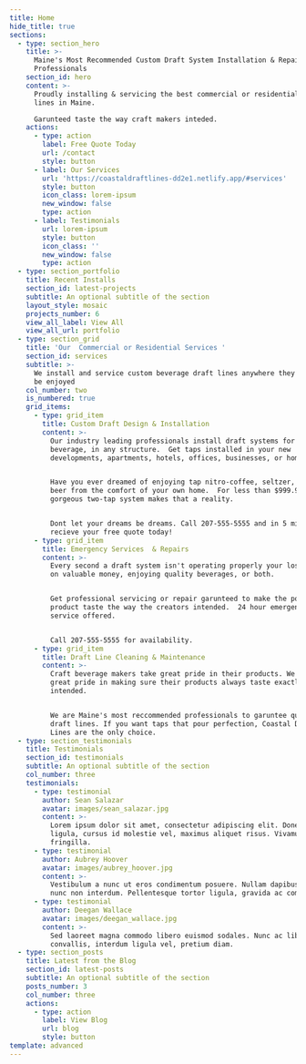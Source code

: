 ```yaml
---
title: Home
hide_title: true
sections:
  - type: section_hero
    title: >-
      Maine's Most Recommended Custom Draft System Installation & Repair
      Professionals
    section_id: hero
    content: >-
      Proudly installing & servicing the best commercial or residential draft
      lines in Maine.  

      Garunteed taste the way craft makers inteded.  
    actions:
      - type: action
        label: Free Quote Today
        url: /contact
        style: button
      - label: Our Services
        url: 'https://coastaldraftlines-dd2e1.netlify.app/#services'
        style: button
        icon_class: lorem-ipsum
        new_window: false
        type: action
      - label: Testimonials
        url: lorem-ipsum
        style: button
        icon_class: ''
        new_window: false
        type: action
  - type: section_portfolio
    title: Recent Installs
    section_id: latest-projects
    subtitle: An optional subtitle of the section
    layout_style: mosaic
    projects_number: 6
    view_all_label: View All
    view_all_url: portfolio
  - type: section_grid
    title: 'Our  Commercial or Residential Services '
    section_id: services
    subtitle: >-
      We install and service custom beverage draft lines anywhere they want to
      be enjoyed
    col_number: two
    is_numbered: true
    grid_items:
      - type: grid_item
        title: Custom Draft Design & Installation
        content: >-
          Our industry leading professionals install draft systems for any
          beverage, in any structure.  Get taps installed in your new
          developments, apartments, hotels, offices, businesses, or homes. 


          Have you ever dreamed of enjoying tap nitro-coffee, seltzer,  or craft
          beer from the comfort of your own home.  For less than $999.99 our
          gorgeous two-tap system makes that a reality. 


          Dont let your dreams be dreams. Call 207-555-5555 and in 5 minutes
          recieve your free quote today!
      - type: grid_item
        title: Emergency Services  & Repairs
        content: >-
          Every second a draft system isn't operating properly your losing out
          on valuable money, enjoying quality beverages, or both. 


          Get professional servicing or repair garunteed to make the poured
          product taste the way the creators intended.  24 hour emergency repair
          service offered.


          Call 207-555-5555 for availability. 
      - type: grid_item
        title: Draft Line Cleaning & Maintenance
        content: >-
          Craft beverage makers take great pride in their products. We take
          great pride in making sure their products always taste exactly as
          intended. 


          We are Maine's most reccommended professionals to garuntee quality
          draft lines. If you want taps that pour perfection, Coastal Draft
          Lines are the only choice. 
  - type: section_testimonials
    title: Testimonials
    section_id: testimonials
    subtitle: An optional subtitle of the section
    col_number: three
    testimonials:
      - type: testimonial
        author: Sean Salazar
        avatar: images/sean_salazar.jpg
        content: >-
          Lorem ipsum dolor sit amet, consectetur adipiscing elit. Donec nisl
          ligula, cursus id molestie vel, maximus aliquet risus. Vivamus in nibh
          fringilla.
      - type: testimonial
        author: Aubrey Hoover
        avatar: images/aubrey_hoover.jpg
        content: >-
          Vestibulum a nunc ut eros condimentum posuere. Nullam dapibus quis
          nunc non interdum. Pellentesque tortor ligula, gravida ac commodo eu.
      - type: testimonial
        author: Deegan Wallace
        avatar: images/deegan_wallace.jpg
        content: >-
          Sed laoreet magna commodo libero euismod sodales. Nunc ac libero
          convallis, interdum ligula vel, pretium diam.
  - type: section_posts
    title: Latest from the Blog
    section_id: latest-posts
    subtitle: An optional subtitle of the section
    posts_number: 3
    col_number: three
    actions:
      - type: action
        label: View Blog
        url: blog
        style: button
template: advanced
---
```

